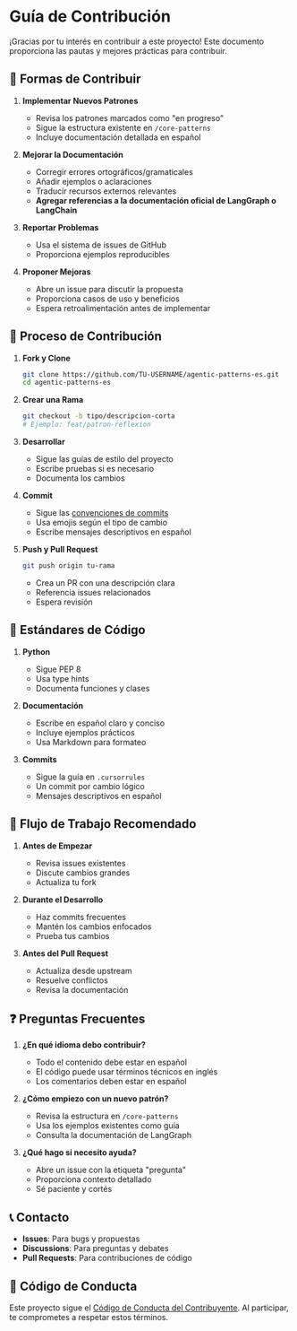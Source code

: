 # Guía de Contribución

¡Gracias por tu interés en contribuir a este proyecto! Este documento proporciona las pautas y mejores prácticas para contribuir.

## 🌟 Formas de Contribuir

1. **Implementar Nuevos Patrones**
   - Revisa los patrones marcados como "en progreso"
   - Sigue la estructura existente en `/core-patterns`
   - Incluye documentación detallada en español

2. **Mejorar la Documentación**
   - Corregir errores ortográficos/gramaticales
   - Añadir ejemplos o aclaraciones
   - Traducir recursos externos relevantes
   - **Agregar referencias a la documentación oficial de LangGraph o LangChain**

3. **Reportar Problemas**
   - Usa el sistema de issues de GitHub
   - Proporciona ejemplos reproducibles

4. **Proponer Mejoras**
   - Abre un issue para discutir la propuesta
   - Proporciona casos de uso y beneficios
   - Espera retroalimentación antes de implementar

## 📝 Proceso de Contribución

1. **Fork y Clone**
   ```bash
   git clone https://github.com/TU-USERNAME/agentic-patterns-es.git
   cd agentic-patterns-es
   ```

2. **Crear una Rama**
   ```bash
   git checkout -b tipo/descripcion-corta
   # Ejemplo: feat/patron-reflexion
   ```

3. **Desarrollar**
   - Sigue las guías de estilo del proyecto
   - Escribe pruebas si es necesario
   - Documenta los cambios

4. **Commit**
   - Sigue las [convenciones de commits](./.cursorrules)
   - Usa emojis según el tipo de cambio
   - Escribe mensajes descriptivos en español

5. **Push y Pull Request**
   ```bash
   git push origin tu-rama
   ```
   - Crea un PR con una descripción clara
   - Referencia issues relacionados
   - Espera revisión

## 🎯 Estándares de Código

1. **Python**
   - Sigue PEP 8
   - Usa type hints
   - Documenta funciones y clases

2. **Documentación**
   - Escribe en español claro y conciso
   - Incluye ejemplos prácticos
   - Usa Markdown para formateo

3. **Commits**
   - Sigue la guía en `.cursorrules`
   - Un commit por cambio lógico
   - Mensajes descriptivos en español

## 🚀 Flujo de Trabajo Recomendado

1. **Antes de Empezar**
   - Revisa issues existentes
   - Discute cambios grandes
   - Actualiza tu fork

2. **Durante el Desarrollo**
   - Haz commits frecuentes
   - Mantén los cambios enfocados
   - Prueba tus cambios

3. **Antes del Pull Request**
   - Actualiza desde upstream
   - Resuelve conflictos
   - Revisa la documentación

## ❓ Preguntas Frecuentes

1. **¿En qué idioma debo contribuir?**
   - Todo el contenido debe estar en español
   - El código puede usar términos técnicos en inglés
   - Los comentarios deben estar en español

2. **¿Cómo empiezo con un nuevo patrón?**
   - Revisa la estructura en `/core-patterns`
   - Usa los ejemplos existentes como guía
   - Consulta la documentación de LangGraph

3. **¿Qué hago si necesito ayuda?**
   - Abre un issue con la etiqueta "pregunta"
   - Proporciona contexto detallado
   - Sé paciente y cortés

## 📞 Contacto

- **Issues**: Para bugs y propuestas
- **Discussions**: Para preguntas y debates
- **Pull Requests**: Para contribuciones de código

## 🙏 Código de Conducta

Este proyecto sigue el [Código de Conducta del Contribuyente](https://www.contributor-covenant.org/es/version/2/0/code_of_conduct/). Al participar, te comprometes a respetar estos términos. 